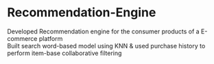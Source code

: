 # Recommendation-Engine

Developed Recommendation engine for the consumer products of a E-commerce platform <br/>
Built search word-based model using KNN & used purchase history to perform item-base collaborative filtering
